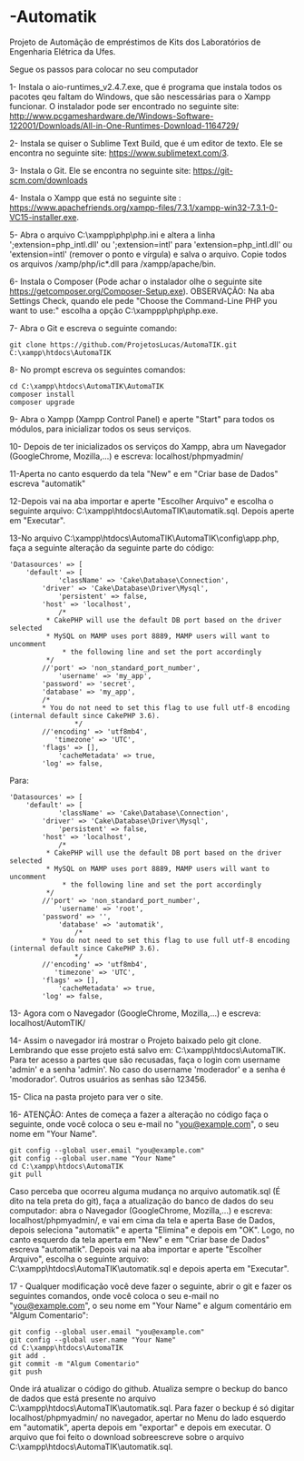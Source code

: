 ﻿# -Automatik
Projeto de Automãção de empréstimos de Kits dos Laboratórios de Engenharia Elétrica da Ufes.

Segue os passos para colocar no seu computador 

1- Instala o aio-runtimes_v2.4.7.exe, que é programa que instala todos os pacotes qeu faltam do Windows, que são nescessárias para o Xampp funcionar. O instalador pode ser encontrado no seguinte site: http://www.pcgameshardware.de/Windows-Software-122001/Downloads/All-in-One-Runtimes-Download-1164729/

2- Instala se quiser o Sublime Text Build, que é um editor de texto. Ele se encontra no seguinte site: https://www.sublimetext.com/3.

3- Instala o Git. Ele se encontra no seguinte site: https://git-scm.com/downloads

4- Instala o Xampp que está no seguinte site : https://www.apachefriends.org/xampp-files/7.3.1/xampp-win32-7.3.1-0-VC15-installer.exe.

5- Abra o arquivo C:\xampp\php\php.ini e altera a linha ';extension=php_intl.dll' ou ';extension=intl'  para 'extension=php_intl.dll' ou 'extension=intl' (remover o ponto e vírgula) e salva o arquivo. Copie todos os arquivos /xamp/php/ic*.dll para /xampp/apache/bin.

6- Instala o Composer (Pode achar o instalador olhe o seguinte site https://getcomposer.org/Composer-Setup.exe). OBSERVAÇÃO: Na aba Settings Check, quando ele pede "Choose the Command-Line PHP you want to use:" escolha a opção C:\xamppp\php\php.exe.

7- Abra o Git e escreva o seguinte comando: 

	git clone https://github.com/ProjetosLucas/AutomaTIK.git C:\xampp\htdocs\AutomaTIK

8- No prompt escreva os seguintes comandos:
 
	cd C:\xampp\htdocs\AutomaTIK\AutomaTIK
	composer install
	composer upgrade 

9- Abra o Xampp (Xampp Control Panel) e aperte "Start" para todos os módulos, para inicializar todos os seus serviços.

10- Depois de ter inicializados os serviços do Xampp, abra um Navegador (GoogleChrome, Mozilla,...) e escreva: localhost/phpmyadmin/

11-Aperta no canto esquerdo da tela "New" e em "Criar base de Dados" escreva "automatik"

12-Depois vai na aba importar e aperte "Escolher Arquivo" e escolha o seguinte arquivo: C:\xampp\htdocs\AutomaTIK\automatik.sql. Depois aperte em "Executar".

13-No arquivo C:\xampp\htdocs\AutomaTIK\AutomaTIK\config\app.php, faça a seguinte alteração da seguinte parte do código:

	'Datasources' => [
		'default' => [
	            'className' => 'Cake\Database\Connection',
            'driver' => 'Cake\Database\Driver\Mysql',
	            'persistent' => false,
            'host' => 'localhost',
	            /*
             * CakePHP will use the default DB port based on the driver selected
             * MySQL on MAMP uses port 8889, MAMP users will want to uncomment
	             * the following line and set the port accordingly
             */
            //'port' => 'non_standard_port_number',
	            'username' => 'my_app',
            'password' => 'secret',
            'database' => 'my_app',
			/*
			* You do not need to set this flag to use full utf-8 encoding (internal default since CakePHP 3.6).
        			*/
			//'encoding' => 'utf8mb4',
               'timezone' => 'UTC',
			'flags' => [],
	            'cacheMetadata' => true,	
            'log' => false,


Para:


	'Datasources' => [
		'default' => [
	            'className' => 'Cake\Database\Connection',
            'driver' => 'Cake\Database\Driver\Mysql',
	            'persistent' => false,
            'host' => 'localhost',
	            /*
             * CakePHP will use the default DB port based on the driver selected
             * MySQL on MAMP uses port 8889, MAMP users will want to uncomment
	             * the following line and set the port accordingly
             */
            //'port' => 'non_standard_port_number',
	            'username' => 'root',
            'password' => '',
	            'database' => 'automatik',
            	    /*
			* You do not need to set this flag to use full utf-8 encoding (internal default since CakePHP 3.6).
        			*/
			//'encoding' => 'utf8mb4',
               'timezone' => 'UTC',
			'flags' => [],
	            'cacheMetadata' => true,
            'log' => false,





13- Agora com o Navegador (GoogleChrome, Mozilla,...) e escreva: localhost/AutomTIK/

14- Assim o navegador irá mostrar o Projeto baixado pelo git clone. Lembrando que esse projeto está salvo em: C:\xampp\htdocs\AutomaTIK. Para ter acesso a partes que são recusadas, faça o login com username 'admin' e a senha 'admin'. No caso do username 'moderador' e a senha é 'modorador'. Outros usuários as senhas são 123456.

15- Clica na pasta projeto para ver o site.

16- ATENÇÃO: Antes de começa a fazer a alteração no código faça o seguinte, onde você coloca o seu e-mail no "you@example.com", o seu nome em "Your Name".
	
	git config --global user.email "you@example.com"
	git config --global user.name "Your Name"
	cd C:\xampp\htdocs\AutomaTIK
	git pull

Caso perceba que ocorreu alguma mudança no arquivo automatik.sql (É dito na tela preta do git), faça a atualização do banco de dados do seu computador: abra o Navegador (GoogleChrome, Mozilla,...) e  escreva: localhost/phpmyadmin/, e vai em cima da tela e aperta Base de Dados, depois seleciona "automatik" e aperta "Elimina" e depois em "OK". Logo, no canto esquerdo da tela  aperta em "New" e em "Criar base de Dados" escreva "automatik". Depois vai na aba importar e aperte "Escolher Arquivo", escolha o seguinte arquivo: C:\xampp\htdocs\AutomaTIK\automatik.sql e depois aperta em "Executar". 


17 - Qualquer modificação você deve fazer o seguinte, abrir o git e fazer os seguintes comandos, onde você coloca o seu e-mail no "you@example.com", o seu nome em "Your Name" e algum comentário em  "Algum Comentario":
	
	git config --global user.email "you@example.com"
	git config --global user.name "Your Name"
	cd C:\xampp\htdocs\AutomaTIK
	git add .
	git commit -m "Algum Comentario"
	git push

Onde irá atualizar o código do github. Atualiza sempre o beckup do banco de dados que está presente no arquivo C:\xampp\htdocs\AutomaTIK\automatik.sql. Para fazer o beckup é só digitar localhost/phpmyadmin/ no navegador, apertar no Menu do lado esquerdo em "automatik", aperta depois em "exportar" e depois em executar. O arquivo que foi feito o download sobreescreve sobre o arquivo C:\xampp\htdocs\AutomaTIK\automatik.sql.